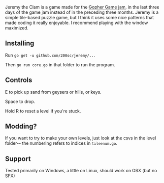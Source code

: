 Jeremy the Clam is a game made for the [Gopher Game jam](https://itch.io/jam/gopher-jam), in the last three days of the game jam instead of in the preceding three months.
Jeremy is a simple tile-based puzzle game, but I think it uses some nice patterns that made coding it really enjoyable.
I recommend playing with the window maximized.

## Installing

Run `go get -u github.com/200sc/jeremy/...`

Then `go run core.go` in that folder to run the program.

## Controls

E to pick up sand from geysers or hills, or keys.

Space to drop.

Hold R to reset a level if you're stuck.

## Modding?

If you want to try to make your own levels, just look at the csvs in the level folder-- the numbering refers to indices in `tileenum.go`.

## Support

Tested primarily on Windows, a little on Linux, should work on OSX (but no SFX)
